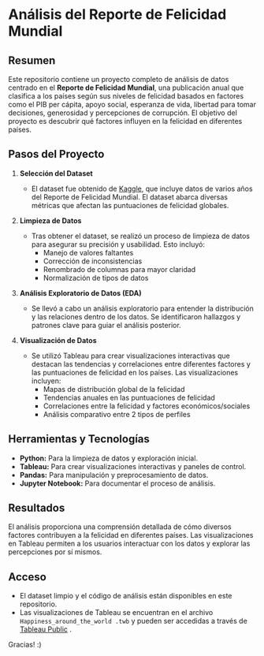 # Análisis del Reporte de Felicidad Mundial

## Resumen
Este repositorio contiene un proyecto completo de análisis de datos centrado en el **Reporte de Felicidad Mundial**, una publicación anual que clasifica a los países según sus niveles de felicidad basados en factores como el PIB per cápita, apoyo social, esperanza de vida, libertad para tomar decisiones, generosidad y percepciones de corrupción. El objetivo del proyecto es descubrir qué factores influyen en la felicidad en diferentes países.

## Pasos del Proyecto

1. **Selección del Dataset**
   - El dataset fue obtenido de [Kaggle](https://www.kaggle.com/unsdsn/world-happiness), que incluye datos de varios años del Reporte de Felicidad Mundial. El dataset abarca diversas métricas que afectan las puntuaciones de felicidad globales.

2. **Limpieza de Datos**
   - Tras obtener el dataset, se realizó un proceso de limpieza de datos para asegurar su precisión y usabilidad. Esto incluyó:
     - Manejo de valores faltantes
     - Corrección de inconsistencias
     - Renombrado de columnas para mayor claridad
     - Normalización de tipos de datos

3. **Análisis Exploratorio de Datos (EDA)**
   - Se llevó a cabo un análisis exploratorio para entender la distribución y las relaciones dentro de los datos. Se identificaron hallazgos y patrones clave para guiar el análisis posterior.

4. **Visualización de Datos**
   - Se utilizó Tableau para crear visualizaciones interactivas que destacan las tendencias y correlaciones entre diferentes factores y las puntuaciones de felicidad en los países. Las visualizaciones incluyen:
     - Mapas de distribución global de la felicidad
     - Tendencias anuales en las puntuaciones de felicidad
     - Correlaciones entre la felicidad y factores económicos/sociales
     - Análisis comparativo entre 2 tipos de perfiles

## Herramientas y Tecnologías
- **Python:** Para la limpieza de datos y exploración inicial.
- **Tableau:** Para crear visualizaciones interactivas y paneles de control.
- **Pandas:** Para manipulación y preprocesamiento de datos.
- **Jupyter Notebook:** Para documentar el proceso de análisis.

## Resultados
El análisis proporciona una comprensión detallada de cómo diversos factores contribuyen a la felicidad en diferentes países. Las visualizaciones en Tableau permiten a los usuarios interactuar con los datos y explorar las percepciones por sí mismos.

## Acceso
- El dataset limpio y el código de análisis están disponibles en este repositorio.
- Las visualizaciones de Tableau se encuentran en el archivo `Happiness_around_the_world .twb` y pueden ser accedidas a través de [Tableau Public](https://public.tableau.com/views/Happiness_around_the_world/Story1?:language=en-US&:sid=&:redirect=auth&:display_count=n&:origin=viz_share_link) .

Gracias! :)

